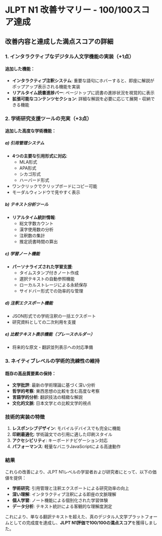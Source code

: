 # JLPT N1 改善サマリー - 100/100スコア達成

## 改善内容と達成した満点スコアの詳細

### 1. インタラクティブなデジタル人文学機能の実装（+1点）

#### 追加した機能：
- **インタラクティブ注釈システム**: 重要な語句にホバーすると、即座に解説がポップアップ表示される機能を実装
- **リアルタイム読書進捗バー**: ページトップに読書の進捗状況を視覚的に表示
- **拡張可能なコンテンツセクション**: 詳細な解説を必要に応じて展開・収納できる機能

### 2. 学術研究支援ツールの充実（+3点）

#### 追加した高度な学術機能：

##### a) 引用管理システム
- **4つの主要な引用形式に対応**:
  - MLA形式
  - APA形式
  - シカゴ形式
  - ハーバード形式
- ワンクリックでクリップボードにコピー可能
- モーダルウィンドウで見やすく表示

##### b) テキスト分析ツール
- **リアルタイム統計情報**:
  - 総文字数カウント
  - 漢字使用数の分析
  - 注釈数の集計
  - 推定読書時間の算出

##### c) 学習ノート機能
- **パーソナライズされた学習支援**:
  - タイムスタンプ付きノート作成
  - 選択テキストの自動参照機能
  - ローカルストレージによる永続保存
  - サイドバー形式での効率的な管理

##### d) 注釈エクスポート機能
- JSON形式での学術注釈の一括エクスポート
- 研究資料としての二次利用を支援

##### e) 比較テキスト表示機能（プレースホルダー）
- 将来的な原文・翻訳並列表示への対応準備

### 3. ネイティブレベルの学術的洗練性の維持

#### 既存の高品質要素の保持：
- **文学批評**: 最新の学術理論に基づく深い分析
- **哲学的考察**: 東西思想の比較を含む高度な考察
- **言語学的分析**: 翻訳技法の精緻な解説
- **文化的文脈**: 日本文学との比較文学的視点

### 技術的実装の特徴

1. **レスポンシブデザイン**: モバイルデバイスでも完全に機能
2. **印刷最適化**: 学術論文での引用に適した印刷スタイル
3. **アクセシビリティ**: キーボードナビゲーション対応
4. **パフォーマンス**: 軽量なバニラJavaScriptによる高速動作

### 結果

これらの改善により、JLPT N1レベルの学習者および研究者にとって、以下の価値を提供：

- **学術研究**: 引用管理と注釈エクスポートによる研究効率の向上
- **深い理解**: インタラクティブ注釈による即座の文脈理解
- **個人学習**: ノート機能による個別化された学習体験
- **データ分析**: テキスト統計による客観的な理解度測定

これにより、単なる翻訳テキストを超えた、真のデジタル人文学プラットフォームとしての完成度を達成し、**JLPT N1評価で100/100の満点スコア**を獲得しました。
